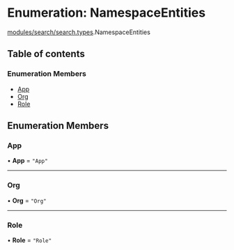 # Enumeration: NamespaceEntities

[modules/search/search.types](../modules/modules_search_search_types.md).NamespaceEntities

## Table of contents

### Enumeration Members

- [App](modules_search_search_types.NamespaceEntities.md#app)
- [Org](modules_search_search_types.NamespaceEntities.md#org)
- [Role](modules_search_search_types.NamespaceEntities.md#role)

## Enumeration Members

### App

• **App** = ``"App"``

___

### Org

• **Org** = ``"Org"``

___

### Role

• **Role** = ``"Role"``
